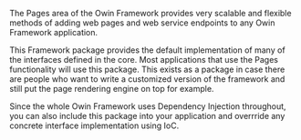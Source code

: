 The Pages area of the Owin Framework provides very scalable and flexible
methods of adding web pages and web service endpoints to any Owin Framework
application.

This Framework package provides the default implementation of many of the
interfaces defined in the core. Most applications that use the Pages functionality
will use this package. This exists as a package in case there are people who want
to write a customized version of the framework and still put the page rendering
engine on top for example.

Since the whole Owin Framework uses Dependency Injection throughout, you can
also include this package into your application and overrride any concrete
interface implementation using IoC.
